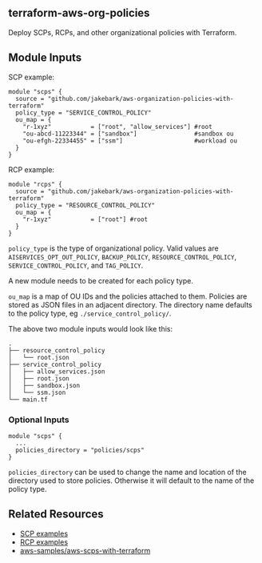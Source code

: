 ## terraform-aws-org-policies

Deploy SCPs, RCPs, and other organizational policies with Terraform.


## Module Inputs
SCP example:
```hcl
module "scps" {
  source = "github.com/jakebark/aws-organization-policies-with-terraform"
  policy_type = "SERVICE_CONTROL_POLICY"
  ou_map = {
    "r-1xyz"           = ["root", "allow_services"] #root
    "ou-abcd-11223344" = ["sandbox"]                #sandbox ou
    "ou-efgh-22334455" = ["ssm"]                    #workload ou
  }
}
```
RCP example:
```hcl
module "rcps" {
  source = "github.com/jakebark/aws-organization-policies-with-terraform"
  policy_type = "RESOURCE_CONTROL_POLICY"
  ou_map = {
    "r-1xyz"           = ["root"] #root
  }
}
```

`policy_type` is the type of organizational policy. Valid values are `AISERVICES_OPT_OUT_POLICY`, `BACKUP_POLICY`, `RESOURCE_CONTROL_POLICY`, `SERVICE_CONTROL_POLICY`, and `TAG_POLICY`.

A new module needs to be created for each policy type. 

`ou_map` is a map of OU IDs and the policies attached to them. Policies are stored as JSON files in an adjacent directory. The directory name defaults to the policy type, eg `./service_control_policy/`.

The above two module inputs would look like this:
```
.
├── resource_control_policy
│   └── root.json
├── service_control_policy
│   ├── allow_services.json
│   ├── root.json
│   ├── sandbox.json
│   └── ssm.json
└── main.tf 
```

### Optional Inputs

```hcl
module "scps" {
  ... 
  policies_directory = "policies/scps"
}
```

`policies_directory` can be used to change the name and location of the directory used to store policies. Otherwise it will default to the name of the policy type. 


## Related Resources

- [SCP examples](https://github.com/aws-samples/service-control-policy-examples)
- [RCP examples](https://github.com/aws-samples/data-perimeter-policy-examples/tree/main/resource_control_policies)
- [aws-samples/aws-scps-with-terraform](https://github.com/aws-samples/aws-scps-with-terraform)

